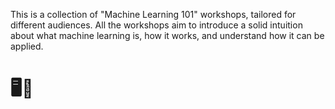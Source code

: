 This is a collection of "Machine Learning 101" workshops, tailored for different audiences. All the workshops aim to introduce a solid intuition about what machine learning is, how it works, and understand how it can be applied.

# 🖥🤔

